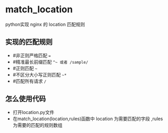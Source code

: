 # match_location
python实现 nginx 的 location 匹配规则

## 实现的匹配规则
 - #非正则严格匹配 `=`
 - #精准最长前缀匹配 `^~ 或者 /sample/`
 - #正则匹配 `~`
 - #不区分大小写正则匹配 `~*`
 - #匹配所有请求 `/`

## 怎么使用代码
 - 打开location.py文件
 - 在match_location(location,rules)函数中 location 为需要匹配的字段 ,rules为需要的匹配的规则数组
